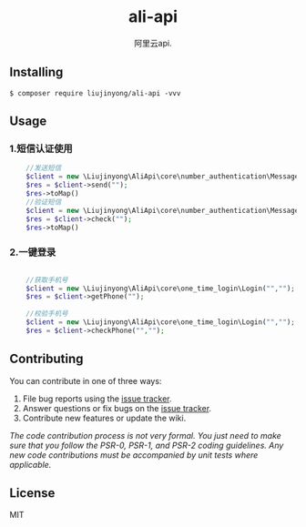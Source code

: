 <h1 align="center"> ali-api </h1>

<p align="center"> 阿里云api.</p>


## Installing

```shell
$ composer require liujinyong/ali-api -vvv
```

## Usage

### 1.短信认证使用
```php
    //发送短信
    $client = new \Liujinyong\AliApi\core\number_authentication\Message("","","","");
    $res = $client->send("");
    $res->toMap()
    //验证短信
    $client = new \Liujinyong\AliApi\core\number_authentication\Message("","","","");
    $res = $client->check("");
    $res->toMap()
```

### 2.一键登录
```php

    //获取手机号
    $client = new \Liujinyong\AliApi\core\one_time_login\Login("","");
    $res = $client->getPhone("");
    
    //校验手机号
    $client = new \Liujinyong\AliApi\core\one_time_login\Login("","");
    $res = $client->checkPhone("","");
```


## Contributing

You can contribute in one of three ways:

1. File bug reports using the [issue tracker](https://github.com/liujinyong/ali-api/issues).
2. Answer questions or fix bugs on the [issue tracker](https://github.com/liujinyong/ali-api/issues).
3. Contribute new features or update the wiki.

_The code contribution process is not very formal. You just need to make sure that you follow the PSR-0, PSR-1, and PSR-2 coding guidelines. Any new code contributions must be accompanied by unit tests where applicable._

## License

MIT